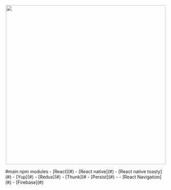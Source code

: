 <p align="center">
	<img src="./Src/assets/splash.png" align="center" width="500">
</p>
#main npm modules
- [React](#)
- [React native](#)
- [React native toasty](#)
- [Yup](#)
- [Redux](#)
  - [Thunk](#
  - [Persist](#)
  -
- [React Navigation](#)
- [Firebase](#)
